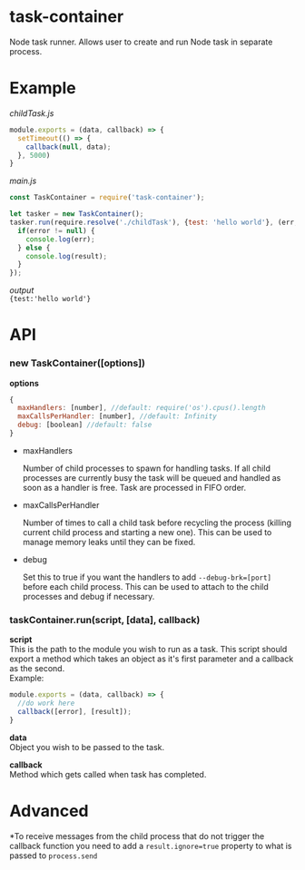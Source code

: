 # task-container
Node task runner. Allows user to create and run Node task in separate process.

# Example
*childTask.js*
```javascript
module.exports = (data, callback) => {
  setTimeout(() => {
    callback(null, data);
  }, 5000)
}
```  
  
*main.js*
```javascript
const TaskContainer = require('task-container');

let tasker = new TaskContainer();
tasker.run(require.resolve('./childTask'), {test: 'hello world'}, (err, result) => {
  if(error != null) {
    console.log(err);
  } else {
    console.log(result);
  }
});
```

*output*  
`{test:'hello world'}`

# API
### new TaskContainer([options])
**options**  
```javascript
{
  maxHandlers: [number], //default: require('os').cpus().length
  maxCallsPerHandler: [number], //default: Infinity
  debug: [boolean] //default: false
}
```
  
  * maxHandlers  
    
    Number of child processes to spawn for handling tasks. If all child processes are currently busy the task will be queued and handled as soon as a handler is free. Task are processed in FIFO order.
    
  * maxCallsPerHandler
      
    Number of times to call a child task before recycling the process (killing current child process and starting a new one). This can be used to manage memory leaks until they can be fixed.
      
  * debug
  
    Set this to true if you want the handlers to add `--debug-brk=[port]` before each child process. This can be used to attach to the child processes and debug if necessary.
    
### taskContainer.run(script, [data], callback)
**script**  
  This is the path to the module you wish to run as a task. This script should export a method which takes an object as it's first parameter and a callback as the second.  
  Example:
```javascript
module.exports = (data, callback) => {
  //do work here
  callback([error], [result]);
}
```
  
**data**  
  Object you wish to be passed to the task.  
  
**callback**  
  Method which gets called when task has completed.
  
  # Advanced
  *To receive messages from the child process that do not trigger the callback function you need to add a ```result.ignore=true``` property to what is passed to ```process.send```
